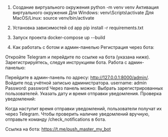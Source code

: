 1. Создание виртуального окружения
  python -m venv venv
   Активация виртуального окружения
   Для Windows:
   venv\Scripts\activate
  Для MacOS/Linux:
  source venv/bin/activate

2. Установка зависимостей
   cd app
   pip install -r requirements.txt

4. Запуск проекта
  docker-compose up --build

5. Как работать с ботом и админ-панелью
  Регистрация через бота:

Откройте Telegram и перейдите по ссылке на бота (указана ниже).
Зарегистрируйтесь, следуя инструкциям бота.
Работа с админ-панелью:

Перейдите в админ-панель по адресу: http://127.0.0.1:8000/admin/.
Войдите под учётной записью администратора.
username: admin
Password: password
Через панель можно:
Выбрать зарегистрированных пользователей.
Указать дату и время отправки уведомления.
Проверка уведомлений:

Когда наступит время отправки уведомлений, пользователи получат их через Telegram.
Чтобы проверить наличие уведомлений вручную, отправьте команду /check_notifications в бота.


Ссылка на бота:
https://t.me/push_master_my_bot

